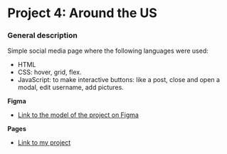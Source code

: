 # Project 4: Around the US

### General description

Simple social media page where the following languages were used:

* HTML
* CSS: hover, grid, flex.
* JavaScript: to make interactive buttons: like a post, close and open a modal, edit username, add pictures.

**Figma**

* [Link to the model of the project on Figma](https://www.figma.com/file/LDMgqWesKpQkIwhOfEBuTS/WEB%2C-Sprint-5%3A-Around-The-U.S.-%7C-desktop-%2B-mobile?node-id=0%3A1)

**Pages**

* [Link to my project](https://andruuul.github.io/web_project_4_esp/)
